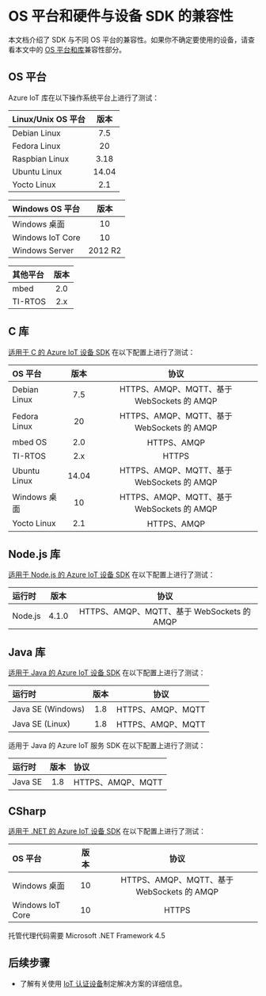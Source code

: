 <properties
	pageTitle="OS 平台和硬件兼容性 | Azure"
	description="总结 IoT 设备 SDK 与 OS 平台和设备硬件的兼容性。"
	services="iot-hub"
	documentationCenter=""
	authors="hegate"
	manager="timlt"
	editor=""/>

<tags
     ms.service="iot-hub"
     ms.date="06/20/2016"
     wacn.date="07/04/2016"/>

# OS 平台和硬件与设备 SDK 的兼容性

本文档介绍了 SDK 与不同 OS 平台的兼容性。如果你不确定要使用的设备，请查看本文中的 [OS 平台和库](#os-platforms)兼容性部分。



## OS 平台

Azure IoT 库在以下操作系统平台上进行了测试：


|Linux/Unix OS 平台 | 版本|
|:---------------|:------------:|
|Debian Linux| 7\.5|
|Fedora Linux|20|
|Raspbian Linux| 3\.18 |
|Ubuntu Linux| 14\.04 |
|Yocto Linux|2\.1 |

|Windows OS 平台 | 版本|
|:---------------|:------------:|
|Windows 桌面| 10 |
|Windows IoT Core| 10 |
|Windows Server| 2012 R2|

|其他平台 | 版本|
|:---------------|:------------:|
|mbed | 2\.0 |
|TI-RTOS | 2\.x |



## C 库

[适用于 C 的 Azure IoT 设备 SDK](https://github.com/Azure/azure-iot-sdks/blob/master/c/readme.md) 在以下配置上进行了测试：

|OS 平台| 版本|协议|
|:---------|:----------:|:----------:|
|Debian Linux| 7\.5 | HTTPS、AMQP、MQTT、基于 WebSockets 的 AMQP |
|Fedora Linux| 20 | HTTPS、AMQP、MQTT、基于 WebSockets 的 AMQP |
|mbed OS| 2\.0 | HTTPS、AMQP |
|TI-RTOS| 2\.x | HTTPS |
|Ubuntu Linux| 14\.04 | HTTPS、AMQP、MQTT、基于 WebSockets 的 AMQP |
|Windows 桌面| 10 | HTTPS、AMQP、MQTT、基于 WebSockets 的 AMQP |
|Yocto Linux|2\.1 | HTTPS、AMQP|



## Node.js 库

[适用于 Node.js 的 Azure IoT 设备 SDK](https://github.com/Azure/azure-iot-sdks/blob/master/node/device/readme.md) 在以下配置上进行了测试：


|运行时| 版本|协议|
|:---------|:----------:|:----:|
|Node.js| 4\.1.0 | HTTPS、AMQP、MQTT、基于 WebSockets 的 AMQP |



## Java 库

[适用于 Java 的 Azure IoT 设备 SDK](https://github.com/Azure/azure-iot-sdks/blob/master/java/device/readme.md) 在以下配置上进行了测试：

|运行时| 版本|协议|
|:---------|:----------:|----|
|Java SE (Windows)| 1\.8 | HTTPS、AMQP、MQTT |
|Java SE (Linux)| 1\.8 | HTTPS、AMQP、MQTT|

适用于 Java 的 Azure IoT 服务 SDK 在以下配置上进行了测试：

|运行时| 版本|协议|
|:---------|:----------:|:-----|
|Java SE| 1\.8 | HTTPS、AMQP、MQTT |


## CSharp

[适用于 .NET 的 Azure IoT 设备 SDK](https://github.com/Azure/azure-iot-sdks/blob/master/csharp/device/readme.md) 在以下配置上进行了测试：

|OS 平台| 版本|协议|
|:---------|:----------:|:----------:|
|Windows 桌面| 10 | HTTPS、AMQP、MQTT、基于 WebSockets 的 AMQP |
|Windows IoT Core|10 | HTTPS |

托管代理代码需要 Microsoft .NET Framework 4.5




## 后续步骤

- 了解有关使用 [IoT 认证设备](/develop/iot/)制定解决方案的详细信息。


[lnk-iot-suite]: /documentation/suites/iot-suite/
[lnk-certified]: /documentation/articles/iot-hub-certified-devices-linux-c/
<!---HONumber=Mooncake_0418_2016-->